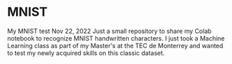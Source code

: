 # MNIST
My MNIST test
Nov 22, 2022
Just a small repository to share my Colab notebook to recognize MNIST handwritten characters.
I just took a Machine Learning class as part of my Master's at the TEC de Monterrey and wanted to test my newly acquired skills on this classic dataset.
